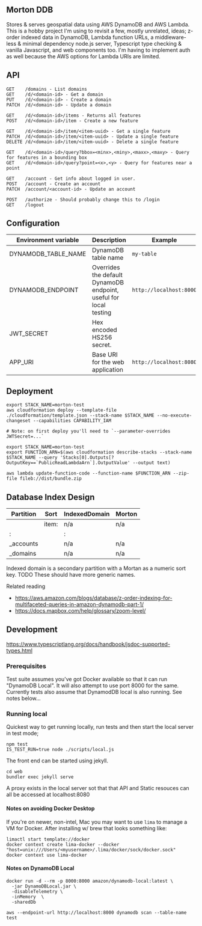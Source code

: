 ## Morton DDB

Stores & serves geospatial data using AWS DynamoDB and AWS Lambda. This is a hobby project I'm using to revisit a few, mostly unrelated, ideas; z-order indexed data in DynamoDB, Lambda function URLs, a middleware-less & minimal dependency node.js server, Typescript type checking & vanilla Javascript, and web components too. I'm having to implement auth as well because the AWS options for Lambda URIs are limited.

## API

```
GET    /domains - List domains
GET    /d/<domain-id> - Get a domain
PUT    /d/<domain-id> - Create a domain
PATCH  /d/<domain-id> - Update a domain

GET    /d/<domain-id>/items - Returns all features
POST   /d/<domain-id>/item - Create a new feature

GET    /d/<domain-id>/item/<item-uuid> - Get a single feature
PATCH  /d/<domain-id>/item/<item-uuid> - Update a single feature
DELETE /d/<domain-id>/item/<item-uuid> - Delete a single feature

GET    /d/<domain-id>/query?bbox=<minx>,<miny>,<maxx>,<maxy> - Query for features in a bounding box
GET    /d/<domain-id>/query?point=<x>,<y> - Query for features near a point

GET    /account - Get info about logged in user.
POST   /account - Create an account
PATCH  /account/<account-id> - Update an account

POST   /authorize - Should probably change this to /login
GET    /logout
```

## Configuration

| Environment variable | Description                                                       | Example                 |
| -------------------- | ----------------------------------------------------------------- | ----------------------- |
| DYNAMODB_TABLE_NAME  | DynamoDB table name                                               | `my-table`              |
| DYNAMODB_ENDPOINT    | Overrides the default DynamoDB endpoint, useful for local testing | `http://localhost:8000` |
| JWT_SECRET           | Hex encoded HS256 secret.                                         |                         |
| APP_URI              | Base URI for the web application                                  | `http://localhost:8080` |

## Deployment

```
export STACK_NAME=morton-test
aws cloudformation deploy --template-file ./cloudformation/template.json --stack-name $STACK_NAME --no-execute-changeset --capabilities CAPABILITY_IAM

# Note: on first deploy you'll need to `--parameter-overrides JWTSecret=...`

export STACK_NAME=morton-test
export FUNCTION_ARN=$(aws cloudformation describe-stacks --stack-name $STACK_NAME --query 'Stacks[0].Outputs[?OutputKey==`PublicReadLambdaArn`].OutputValue' --output text)

aws lambda update-function-code --function-name $FUNCTION_ARN --zip-file fileb://dist/bundle.zip
```

## Database Index Design

| Partition           | Sort          | IndexedDomain     | Morton    |
| ------------------- | ------------- | ----------------- | --------- |
| <domainId>          | item:<itemid> | n/a               | n/a       |
| <domainId>:<itemId> | <morton>      | <domainId>:<zoom> | <integer> |
| \_accounts          | <accountId>   | n/a               | n/a       |
| \_domains           | <domainId>    | n/a               | n/a       |

Indexed domain is a secondary partition with a Mortan as a numeric sort key.
TODO These should have more generic names.

Related reading

- https://aws.amazon.com/blogs/database/z-order-indexing-for-multifaceted-queries-in-amazon-dynamodb-part-1/
- https://docs.mapbox.com/help/glossary/zoom-level/

## Development

https://www.typescriptlang.org/docs/handbook/jsdoc-supported-types.html

### Prerequisites

Test suite assumes you've got Docker available so that it can run "DynamoDB Local". It will also attempt to use port 8000 for the same. Currently tests also assume that DynamodDB local is also running. See notes below...

### Running local

Quickest way to get running locally, run tests and then start the local server
in test mode;

```
npm test
IS_TEST_RUN=true node ./scripts/local.js
```

The front end can be started using jekyll.

```
cd web
bundler exec jekyll serve
```

A proxy exists in the local server sot that that API and Static resouces can all be accessed at localhost:8080

#### Notes on avoiding Docker Desktop

If you're on newer, non-intel, Mac you may want to use `lima` to manage a VM for Docker. After installing w/ brew that looks something like:

```
limactl start template://docker
docker context create lima-docker --docker "host=unix:///Users/<myusername>/.lima/docker/sock/docker.sock"
docker context use lima-docker
```

#### Notes on DynamoDB Local

```
docker run -d --rm -p 8000:8000 amazon/dynamodb-local:latest \
  -jar DynamoDBLocal.jar \
  -disableTelemetry \
  -inMemory  \
  -sharedDb
```

`aws --endpoint-url http://localhost:8000 dynamodb scan --table-name test`
